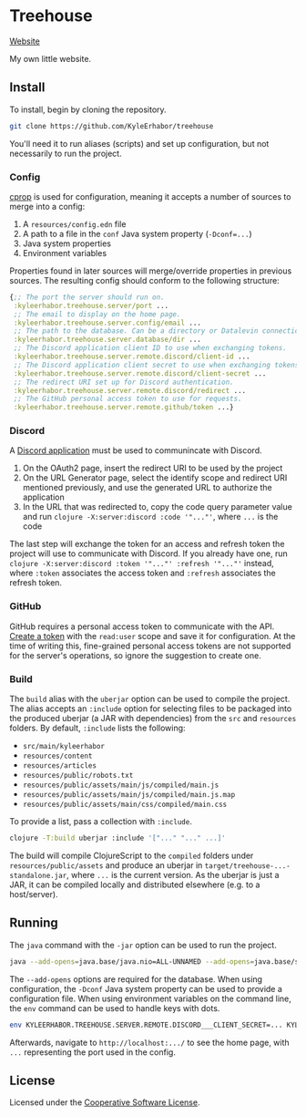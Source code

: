 # Treehouse

[Website](https://kyleerhabor.com/)

My own little website.

## Install

To install, begin by cloning the repository.

```sh
git clone https://github.com/KyleErhabor/treehouse
```

You'll need it to run aliases (scripts) and set up configuration, but not necessarily to run the project.

### Config

[cprop](https://github.com/tolitius/cprop) is used for configuration, meaning it accepts a number of sources to
merge into a config:
1. A `resources/config.edn` file
2. A path to a file in the `conf` Java system property (`-Dconf=...`)
3. Java system properties
4. Environment variables

Properties found in later sources will merge/override properties in previous sources. The resulting config should
conform to the following structure:

```clojure
{;; The port the server should run on.
 :kyleerhabor.treehouse.server/port ...
 ;; The email to display on the home page.
 :kyleerhabor.treehouse.server.config/email ...
 ;; The path to the database. Can be a directory or Datalevin connection URI.
 :kyleerhabor.treehouse.server.database/dir ...
 ;; The Discord application client ID to use when exchanging tokens.
 :kyleerhabor.treehouse.server.remote.discord/client-id ...
 ;; The Discord application client secret to use when exchanging tokens.
 :kyleerhabor.treehouse.server.remote.discord/client-secret ...
 ;; The redirect URI set up for Discord authentication.
 :kyleerhabor.treehouse.server.remote.discord/redirect ...
 ;; The GitHub personal access token to use for requests.
 :kyleerhabor.treehouse.server.remote.github/token ...}
```

### Discord

A [Discord application](https://discord.com/developers/applications) must be used to communincate with Discord.
1. On the OAuth2 page, insert the redirect URI to be used by the project
2. On the URL Generator page, select the identify scope and redirect URI mentioned previously, and use the generated URL
to authorize the application
3. In the URL that was redirected to, copy the code query parameter value and run `clojure -X:server:discord :code '"..."'`,
where `...` is the code

The last step will exchange the token for an access and refresh token the project will use to communicate with Discord.
If you already have one, run `clojure -X:server:discord :token '"..."' :refresh '"..."'` instead, where `:token`
associates the access token and `:refresh` associates the refresh token.

### GitHub

GitHub requires a personal access token to communicate with the API. [Create a token](https://docs.github.com/en/authentication/keeping-your-account-and-data-secure/creating-a-personal-access-token#creating-a-personal-access-token-classic)
with the `read:user` scope and save it for configuration. At the time of writing this, fine-grained personal access
tokens are not supported for the server's operations, so ignore the suggestion to create one.

### Build

The `build` alias with the `uberjar` option can be used to compile the project. The alias accepts an `:include` option
for selecting files to be packaged into the produced uberjar (a JAR with dependencies) from the `src` and `resources`
folders. By default, `:include` lists the following:
- `src/main/kyleerhabor`
- `resources/content`
- `resources/articles`
- `resources/public/robots.txt`
- `resources/public/assets/main/js/compiled/main.js`
- `resources/public/assets/main/js/compiled/main.js.map`
- `resources/public/assets/main/css/compiled/main.css`

To provide a list, pass a collection with `:include`.

```sh
clojure -T:build uberjar :include '["..." "..." ...]'
```

The build will compile ClojureScript to the `compiled` folders under `resources/public/assets` and produce an uberjar in
`target/treehouse-...-standalone.jar`, where `...` is the current version. As the uberjar is just a JAR, it can be
compiled locally and distributed elsewhere (e.g. to a host/server).

## Running

The `java` command with the `-jar` option can be used to run the project.

```sh
java --add-opens=java.base/java.nio=ALL-UNNAMED --add-opens=java.base/sun.nio.ch=ALL-UNNAMED -jar target/treehouse-...-standalone.jar
```

The `--add-opens` options are required for the database. When using configuration, the `-Dconf` Java system property can
be used to provide a configuration file. When using environment variables on the command line, the `env` command can be
used to handle keys with dots.

```sh
env KYLEERHABOR.TREEHOUSE.SERVER.REMOTE.DISCORD___CLIENT_SECRET=... KYLEERHABOR.TREEHOUSE.SERVER.REMOTE.GITHUB___TOKEN=... java -Dconf=... --add-opens=java.base/java.nio=ALL-UNNAMED --add-opens=java.base/sun.nio.ch=ALL-UNNAMED -jar target/treehouse-...-standalone.jar
```

Afterwards, navigate to `http://localhost:.../` to see the home page, with `...` representing the port used in the config.

## License

Licensed under the [Cooperative Software License](./LICENSE).

